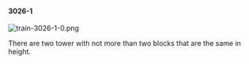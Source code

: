 #### 3026-1
![train-3026-1-0.png](https://github.com/lil-lab/nlvr/raw/master/nlvr/train/images/50/train-3026-1-0.png "train-3026-1-0.png")

There are two tower with not more than two blocks that are the same in height.